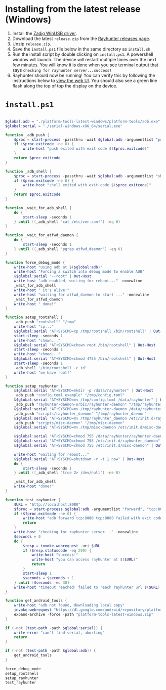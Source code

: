 # Installing from the latest release (Windows)

1. Install the [Zadig WinUSB driver](https://zadig.akeo.ie/).
2. Download the latest `release.zip` from the [Rayhunter releases page](https://github.com/EFForg/rayhunter/releases).
3. Unzip `release.zip`.
4. Save the `install.ps1` file below in the same directory as `install.sh`.
5. Run the install script by double clicking on `install.ps1`. A powershell window will launch.
    The device will restart multiple times over the next few minutes.
    You will know it is done when you see terminal output that says `checking for rayhunter server...success!`
6. Rayhunter should now be running! You can verify this by following the instructions below to [view the web UI](#usage-viewing-the-web-ui). You should also see a green line flash along the top of top the display on the device.

# `install.ps1`
```powershell

$global:adb = "./platform-tools-latest-windows/platform-tools/adb.exe"
$global:serial = "./serial-windows-x86_64/serial.exe"

function _adb_push {
	$proc = start-process -passthru -wait $global:adb -argumentlist "push", $args[0], $args[1]
	if ($proc.exitcode -ne 0) {
		write-host "push exited with exit code $($proc.exitcode)"
	}
	return $proc.exitcode
}

function _adb_shell {
	$proc = start-process -passthru -wait $global:adb -argumentlist "shell", $args[0]
	if ($proc.exitcode -ne 0) {
		write-host "shell exited with exit code $($proc.exitcode)"
	}
	return $proc.exitcode
}

function _wait_for_adb_shell {
	do {
		start-sleep -seconds 1
	} until ((_adb_shell "cat /etc/ver.conf") -eq 0)
}

function _wait_for_atfwd_daemon {
	do {
		start-sleep -seconds 1
	} until ((_adb_shell "pgrep atfwd_daemon") -eq 0)
}

function force_debug_mode {
	write-host "Using adb at $($global:adb)"
	write-host "Forcing a switch into debug mode to enable ADB"
	&$global:serial "--root" | Out-Host
	write-host "adb enabled, waiting for reboot..." -nonewline
	_wait_for_adb_shell
	write-host " it's alive!"
	write-host "waiting for atfwd_daemon to start ..." -nonewline
	_wait_for_atfwd_daemon
	write-host " done!"
}

function setup_rootshell {
	_adb_push "rootshell" "/tmp"
	write-host "cp..."
	&$global:serial "AT+SYSCMD=cp /tmp/rootshell /bin/rootshell" | Out-Host
	start-sleep -seconds 1
	write-host "chown..."
	&$global:serial "AT+SYSCMD=chown root /bin/rootshell" | Out-Host
	start-sleep -seconds 1
	write-host "chmod..."
	&$global:serial "AT+SYSCMD=chmod 4755 /bin/rootshell" | Out-Host
	start-sleep -seconds 1
	_adb_shell '/bin/rootshell -c id'
	write-host "we have root!"
}

function setup_rayhunter {
	&$global:serial "AT+SYSCMD=mkdir -p /data/rayhunter" | Out-Host
	_adb_push "config.toml.example" "/tmp/config.toml"
	&$global:serial "AT+SYSCMD=mv /tmp/config.toml /data/rayhunter" | Out-Host
	_adb_push "rayhunter-daemon-orbic/rayhunter-daemon" "/tmp/rayhunter-daemon"
	&$global:serial "AT+SYSCMD=mv /tmp/rayhunter-daemon /data/rayhunter" | Out-Host
	_adb_push "scripts/rayhunter_daemon" "/tmp/rayhunter_daemon"
	&$global:serial "AT+SYSCMD=mv /tmp/rayhunter_daemon /etc/init.d/rayhunter_daemon" | Out-Host
	_adb_push "scripts/misc-daemon" "/tmp/misc-daemon"
	&$global:serial "AT+SYSCMD=mv /tmp/misc-daemon /etc/init.d/misc-daemon" | Out-Host

	&$global:serial "AT+SYSCMD=chmod 755 /data/rayhunter/rayhunter-daemon" | Out-Host
	&$global:serial "AT+SYSCMD=chmod 755 /etc/init.d/rayhunter_daemon" | Out-Host
	&$global:serial "AT+SYSCMD=chmod 755 /etc/init.d/misc-daemon" | Out-Host

	write-host "waiting for reboot..."
	&$global:serial "AT+SYSCMD=shutdown -r -t 1 now" | Out-Host
	do {
		start-sleep -seconds 1
	} until ((_adb_shell "true 2> /dev/null") -ne 0)

	_wait_for_adb_shell
	write-host "done!"
}

function test_rayhunter {
	$URL = "http://localhost:8080"
	$fproc = start-process $global:adb -argumentlist "forward", "tcp:8080", "tcp:8080" -wait -passthru
	if ($fproc.exitcode -ne 0) {
		write-host "adb forward tcp:8080 tcp:8080 failed with exit code $($proc.exitcode)"
		return
	}
	write-host "checking for rayhunter server..." -nonewline
	$seconds = 0
	do {
		$resp = invoke-webrequest -uri $URL
		if ($resp.statuscode -eq 200) {
			write-host "success!"
			write-host "you can access rayhunter at $($URL)"
			return
		}
		start-sleep 1
		$seconds = $seconds + 1
	} until ($seconds -eq 30)
	write-host "timeout reached! failed to reach rayhunter url $($URL), something went wrong :("
}

function get_android_tools {
	write-host "adb not found, downloading local copy"
	invoke-webrequest "https://dl.google.com/android/repository/platform-tools-latest-windows.zip" -outfile ./platform-tools-latest-windows.zip
	expand-archive -force -path "platform-tools-latest-windows.zip"
}

if (-not (test-path -path $global:serial)) {
	write-error "can't find serial, aborting"
	return
}

if (-not (test-path -path $global:adb)) {
	get_android_tools
}

force_debug_mode
setup_rootshell
setup_rayhunter
test_rayhunter
```
